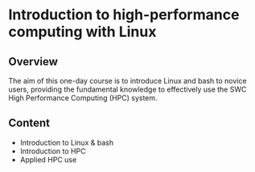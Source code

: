 # Introduction to high-performance computing with Linux

## Overview
The aim of this one-day course is to introduce Linux and bash to novice users, providing the fundamental knowledge to effectively use the SWC High Performance Computing (HPC) system. 

## Content

* Introduction to Linux & bash 
* Introduction to HPC 
* Applied HPC use
